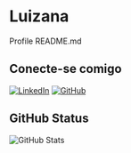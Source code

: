 # Luizana
Profile README.md
 
## Conecte-se comigo
[![LinkedIn](https://img.shields.io/badge/LinkedIn-0077B5?style=for-the-badge&logo=linkedin&logoColor=white)](https://www.linkedin.com/in/luizana-guandalim-39770133/)    [![GitHub](https://img.shields.io/badge/GitHub-100000?style=for-the-badge&logo=github&logoColor=white)](https://github.com/Guandalim)




## GitHub Status

![GitHub Stats](https://github-readme-stats.vercel.app/api?username=Guandalim&theme=transparent&bg_color=000&border_color=30A3DC&show_icons=true&icon_color=30A3DC&title_color=E94D5F&text_color=FFF)



